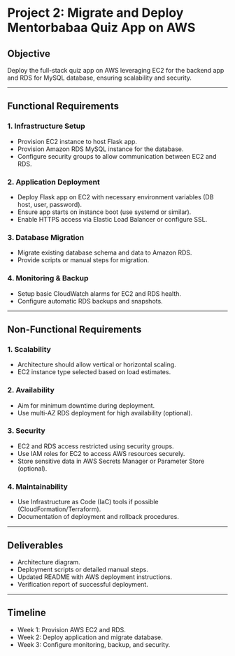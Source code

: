 # Project 2: Migrate and Deploy Mentorbabaa Quiz App on AWS

## Objective
Deploy the full-stack quiz app on AWS leveraging EC2 for the backend app and RDS for MySQL database, ensuring scalability and security.

---

## Functional Requirements

### 1. Infrastructure Setup
- Provision EC2 instance to host Flask app.
- Provision Amazon RDS MySQL instance for the database.
- Configure security groups to allow communication between EC2 and RDS.

### 2. Application Deployment
- Deploy Flask app on EC2 with necessary environment variables (DB host, user, password).
- Ensure app starts on instance boot (use systemd or similar).
- Enable HTTPS access via Elastic Load Balancer or configure SSL.

### 3. Database Migration
- Migrate existing database schema and data to Amazon RDS.
- Provide scripts or manual steps for migration.

### 4. Monitoring & Backup
- Setup basic CloudWatch alarms for EC2 and RDS health.
- Configure automatic RDS backups and snapshots.

---

## Non-Functional Requirements

### 1. Scalability
- Architecture should allow vertical or horizontal scaling.
- EC2 instance type selected based on load estimates.

### 2. Availability
- Aim for minimum downtime during deployment.
- Use multi-AZ RDS deployment for high availability (optional).

### 3. Security
- EC2 and RDS access restricted using security groups.
- Use IAM roles for EC2 to access AWS resources securely.
- Store sensitive data in AWS Secrets Manager or Parameter Store (optional).

### 4. Maintainability
- Use Infrastructure as Code (IaC) tools if possible (CloudFormation/Terraform).
- Documentation of deployment and rollback procedures.

---

## Deliverables
- Architecture diagram.
- Deployment scripts or detailed manual steps.
- Updated README with AWS deployment instructions.
- Verification report of successful deployment.

---

## Timeline
- Week 1: Provision AWS EC2 and RDS.
- Week 2: Deploy application and migrate database.
- Week 3: Configure monitoring, backup, and security.
